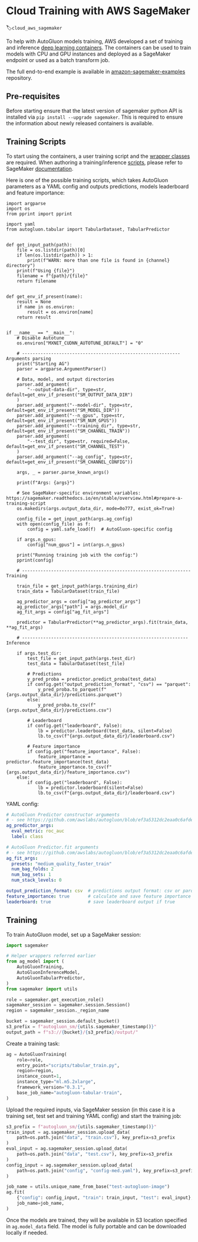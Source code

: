 # Cloud Training with AWS SageMaker
:label:`cloud_aws_sagemaker`

To help with AutoGluon models training, AWS developed a set of training and inference [deep learning containers](https://github.com/aws/deep-learning-containers/blob/master/available_images.md#autogluon-training-containers). 
The containers can be used to train models with CPU and GPU instances and deployed as a SageMaker endpoint or used as a batch transform job.

The full end-to-end example is available in [amazon-sagemaker-examples](https://github.com/aws/amazon-sagemaker-examples/tree/master/advanced_functionality/autogluon-tabular-containers) repository.

## Pre-requisites
Before starting ensure that the latest version of sagemaker python API is installed via `pip install --upgrade sagemaker`. 
This is required to ensure the information about newly released containers is available.

## Training Scripts

To start using the containers, a user training script and the [wrapper classes](https://github.com/aws/amazon-sagemaker-examples/blob/master/advanced_functionality/autogluon-tabular-containers/ag_model.py) are required.
When authoring a training/inference [scripts](https://github.com/aws/amazon-sagemaker-examples/blob/master/advanced_functionality/autogluon-tabular-containers/scripts/), 
please refer to SageMaker [documentation](https://sagemaker.readthedocs.io/en/stable/overview.html#prepare-a-training-script).

Here is one of the possible training scripts, which takes AutoGluon parameters as a YAML config and outputs predictions, models leaderboard and feature importance:

```{.python .input}
import argparse
import os
from pprint import pprint

import yaml
from autogluon.tabular import TabularDataset, TabularPredictor


def get_input_path(path):
    file = os.listdir(path)[0]
    if len(os.listdir(path)) > 1:
        print(f"WARN: more than one file is found in {channel} directory")
    print(f"Using {file}")
    filename = f"{path}/{file}"
    return filename


def get_env_if_present(name):
    result = None
    if name in os.environ:
        result = os.environ[name]
    return result


if __name__ == "__main__":
    # Disable Autotune
    os.environ["MXNET_CUDNN_AUTOTUNE_DEFAULT"] = "0"

    # ------------------------------------------------------------ Arguments parsing
    print("Starting AG")
    parser = argparse.ArgumentParser()

    # Data, model, and output directories
    parser.add_argument(
        "--output-data-dir", type=str, default=get_env_if_present("SM_OUTPUT_DATA_DIR")
    )
    parser.add_argument("--model-dir", type=str, default=get_env_if_present("SM_MODEL_DIR"))
    parser.add_argument("--n_gpus", type=str, default=get_env_if_present("SM_NUM_GPUS"))
    parser.add_argument("--training_dir", type=str, default=get_env_if_present("SM_CHANNEL_TRAIN"))
    parser.add_argument(
        "--test_dir", type=str, required=False, default=get_env_if_present("SM_CHANNEL_TEST")
    )
    parser.add_argument("--ag_config", type=str, default=get_env_if_present("SM_CHANNEL_CONFIG"))

    args, _ = parser.parse_known_args()

    print(f"Args: {args}")

    # See SageMaker-specific environment variables: https://sagemaker.readthedocs.io/en/stable/overview.html#prepare-a-training-script
    os.makedirs(args.output_data_dir, mode=0o777, exist_ok=True)

    config_file = get_input_path(args.ag_config)
    with open(config_file) as f:
        config = yaml.safe_load(f)  # AutoGluon-specific config

    if args.n_gpus:
        config["num_gpus"] = int(args.n_gpus)

    print("Running training job with the config:")
    pprint(config)

    # ---------------------------------------------------------------- Training

    train_file = get_input_path(args.training_dir)
    train_data = TabularDataset(train_file)

    ag_predictor_args = config["ag_predictor_args"]
    ag_predictor_args["path"] = args.model_dir
    ag_fit_args = config["ag_fit_args"]

    predictor = TabularPredictor(**ag_predictor_args).fit(train_data, **ag_fit_args)

    # --------------------------------------------------------------- Inference

    if args.test_dir:
        test_file = get_input_path(args.test_dir)
        test_data = TabularDataset(test_file)

        # Predictions
        y_pred_proba = predictor.predict_proba(test_data)
        if config.get("output_prediction_format", "csv") == "parquet":
            y_pred_proba.to_parquet(f"{args.output_data_dir}/predictions.parquet")
        else:
            y_pred_proba.to_csv(f"{args.output_data_dir}/predictions.csv")

        # Leaderboard
        if config.get("leaderboard", False):
            lb = predictor.leaderboard(test_data, silent=False)
            lb.to_csv(f"{args.output_data_dir}/leaderboard.csv")

        # Feature importance
        if config.get("feature_importance", False):
            feature_importance = predictor.feature_importance(test_data)
            feature_importance.to_csv(f"{args.output_data_dir}/feature_importance.csv")
    else:
        if config.get("leaderboard", False):
            lb = predictor.leaderboard(silent=False)
            lb.to_csv(f"{args.output_data_dir}/leaderboard.csv")
```

YAML config:

```yaml
# AutoGluon Predictor constructor arguments
# - see https://github.com/awslabs/autogluon/blob/ef3a5312dc2eaa0c6afde042d671860ac42cbafb/tabular/src/autogluon/tabular/predictor/predictor.py#L51-L159
ag_predictor_args:
  eval_metric: roc_auc
  label: class

# AutoGluon Predictor.fit arguments
# - see https://github.com/awslabs/autogluon/blob/ef3a5312dc2eaa0c6afde042d671860ac42cbafb/tabular/src/autogluon/tabular/predictor/predictor.py#L280-L651
ag_fit_args:
  presets: "medium_quality_faster_train"
  num_bag_folds: 2
  num_bag_sets: 1
  num_stack_levels: 0

output_prediction_format: csv  # predictions output format: csv or parquet
feature_importance: true       # calculate and save feature importance if true
leaderboard: true              # save leaderboard output if true
```

## Training

To train AutoGluon model, set up a SageMaker session:

```python
import sagemaker

# Helper wrappers referred earlier
from ag_model import (
    AutoGluonTraining,
    AutoGluonInferenceModel,
    AutoGluonTabularPredictor,
)
from sagemaker import utils

role = sagemaker.get_execution_role()
sagemaker_session = sagemaker.session.Session()
region = sagemaker_session._region_name

bucket = sagemaker_session.default_bucket()
s3_prefix = f"autogluon_sm/{utils.sagemaker_timestamp()}"
output_path = f"s3://{bucket}/{s3_prefix}/output/"
```

Create a training task:

```python
ag = AutoGluonTraining(
    role=role,
    entry_point="scripts/tabular_train.py",
    region=region,
    instance_count=1,
    instance_type="ml.m5.2xlarge",
    framework_version="0.3.1",
    base_job_name="autogluon-tabular-train",
)
```

Upload the required inputs, via SageMaker session (in this case it is a training set, test set and training YAML config) and start the training job:

```python
s3_prefix = f"autogluon_sm/{utils.sagemaker_timestamp()}"
train_input = ag.sagemaker_session.upload_data(
    path=os.path.join("data", "train.csv"), key_prefix=s3_prefix
)
eval_input = ag.sagemaker_session.upload_data(
    path=os.path.join("data", "test.csv"), key_prefix=s3_prefix
)
config_input = ag.sagemaker_session.upload_data(
    path=os.path.join("config", "config-med.yaml"), key_prefix=s3_prefix
)

job_name = utils.unique_name_from_base("test-autogluon-image")
ag.fit(
    {"config": config_input, "train": train_input, "test": eval_input},
    job_name=job_name,
)
```

Once the models are trained, they will be available in S3 location specified in `ag.model_data` field. The model is fully portable and can be downloaded locally
if needed.
